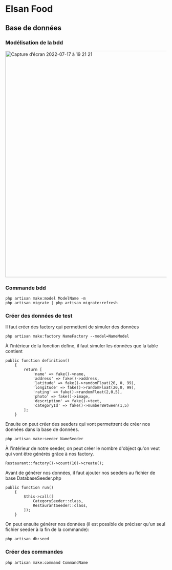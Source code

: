 # Elsan Food

## Base de données

### Modélisation de la bdd


<img width="706" alt="Capture d’écran 2022-07-17 à 19 21 21" src="https://user-images.githubusercontent.com/72305375/179420972-48363be0-73c7-46ee-bebf-b58cb0760fa6.png">


### Commande bdd

```
php artisan make:model ModelName -m
php artisan migrate | php artisan migrate:refresh
```

### Créer des données de test
Il faut créer des factory qui permettent de simuler des données
```
php artisan make:factory NameFactory --model=NameModel
```
À l'intérieur de la fonction define, il faut simuler les données que la table contient
```
public function definition()
    {
        return [
            'name' => fake()->name,
            'address' => fake()->address,
            'latitude' => fake()->randomFloat(20, 0, 99),
            'longitude' => fake()->randomFloat(20,0, 99),
            'rating' => fake()->randomFloat(2,0,5),
            'photo' => fake()->image,
            'description' => fake()->text,
            'categoryId' => fake()->numberBetween(1,5)
        ];
    }
```

Ensuite on peut créer des seeders qui vont permettrent de créer nos données dans la base de données.
```
php artisan make:seeder NameSeeder
```
À l'intérieur de notre seeder, on peut créer le nombre d'object qu'on veut qui vont être générés grâce à nos factory.
```
Restaurant::factory()->count(10)->create();
```

Avant de générer nos données, il faut ajouter nos seeders au fichier de base DatabaseSeeder.php
```
public function run()
    {
        $this->call([
            CategorySeeder::class,
            RestaurantSeeder::class,
        ]);
    }
```

On peut ensuite générer nos données (il est possible de préciser qu'un seul fichier seeder à la fin de la commande):
```
php artisan db:seed
```

### Créer des commandes 

```
php artisan make:command CommandName
```



